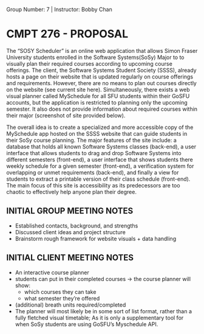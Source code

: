 Group Number: 7 | Instructor: Bobby Chan 
 
# CMPT 276 - PROPOSAL
  
  The “SOSY Scheduler” is an online web application that allows Simon Fraser University students enrolled in the Software Systems(SoSy) Major to to visually plan their required courses according to upcoming course offerings. The client, the Software Systems Student Society (SSSS), already hosts a page on their website that is updated regularly on course offerings and requirements. However, there are no means to plan out courses directly on the website (see current site here). Simultaneously, there exists a web visual planner called MySchedule for all SFU students within their GoSFU accounts, but the application is restricted to planning only the upcoming semester. It also does not provide information about required courses within their major (screenshot of site provided below). 
 
  The overall idea is to create a specialized and more accessible copy of the MySchedule app hosted on the SSSS website that can guide students in their SoSy course planning. The major features of the site include: a database that holds all known Software Systems classes (back-end), a user interface that allows students to drag and drop Software Systems into different semesters (front-end), a user interface that shows students there weekly schedule for a given semester (front-end), a verification system for overlapping or unmet requirements (back-end), and finally a view for students to extract a printable version of their class schedule (front-end). The main focus of this site is accessibility as its predecessors are too chaotic to effectively help anyone plan their degree.  


## INITIAL GROUP MEETING NOTES
* Established contacts, background, and strengths
* Discussed client ideas and project structure
* Brainstorm rough framework for website visuals + data handling


## INITIAL CLIENT MEETING NOTES
* An interactive course planner
* students can put in their completed courses -> the course planner will show:
  * which courses they can take
  * what semester they’re offered
* (additional) breath units required/completed
* The planner will most likely be in some sort of list format, rather than a fully fletched visual timetable; As it is only a supplementary tool for when SoSy students are using GoSFU’s Myschedule API.
